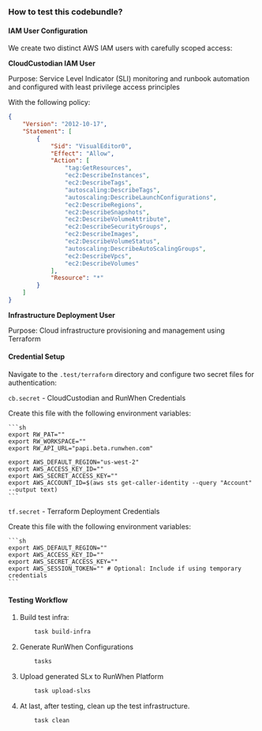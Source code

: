### How to test this codebundle? 

#### IAM User Configuration

We create two distinct AWS IAM users with carefully scoped access:

**CloudCustodian IAM User**

Purpose: Service Level Indicator (SLI) monitoring and runbook automation and configured with least privilege access principles

With the following policy:

```json
{
	"Version": "2012-10-17",
	"Statement": [
		{
			"Sid": "VisualEditor0",
			"Effect": "Allow",
			"Action": [
				"tag:GetResources",
				"ec2:DescribeInstances",
				"ec2:DescribeTags",
				"autoscaling:DescribeTags",
				"autoscaling:DescribeLaunchConfigurations",
				"ec2:DescribeRegions",
				"ec2:DescribeSnapshots",
				"ec2:DescribeVolumeAttribute",
				"ec2:DescribeSecurityGroups",
				"ec2:DescribeImages",
				"ec2:DescribeVolumeStatus",
				"autoscaling:DescribeAutoScalingGroups",
				"ec2:DescribeVpcs",
				"ec2:DescribeVolumes"
			],
			"Resource": "*"
		}
	]
}
```

**Infrastructure Deployment User**

Purpose: Cloud infrastructure provisioning and management using Terraform

#### Credential Setup

Navigate to the `.test/terraform` directory and configure two secret files for authentication:

`cb.secret` - CloudCustodian and RunWhen Credentials

Create this file with the following environment variables:

	```sh
	export RW_PAT=""
	export RW_WORKSPACE=""
	export RW_API_URL="papi.beta.runwhen.com"

	export AWS_DEFAULT_REGION="us-west-2"
	export AWS_ACCESS_KEY_ID=""
	export AWS_SECRET_ACCESS_KEY=""
	export AWS_ACCOUNT_ID=$(aws sts get-caller-identity --query "Account" --output text)
	```


`tf.secret` - Terraform Deployment Credentials

Create this file with the following environment variables:

	```sh
	export AWS_DEFAULT_REGION=""
	export AWS_ACCESS_KEY_ID=""
	export AWS_SECRET_ACCESS_KEY=""
	export AWS_SESSION_TOKEN="" # Optional: Include if using temporary credentials
	```

####  Testing Workflow

1. Build test infra:
	```sh
		task build-infra
	```	

2. Generate RunWhen Configurations
	```sh
		tasks
	```

3. Upload generated SLx to RunWhen Platform

	```sh
		task upload-slxs
	```

4. At last, after testing, clean up the test infrastructure.

    ```sh
        task clean
    ```

